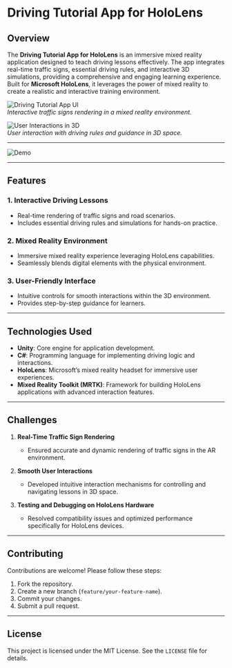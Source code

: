 # Driving Tutorial App for HoloLens  

## Overview  
The **Driving Tutorial App for HoloLens** is an immersive mixed reality application designed to teach driving lessons effectively. The app integrates real-time traffic signs, essential driving rules, and interactive 3D simulations, providing a comprehensive and engaging learning experience. Built for **Microsoft HoloLens**, it leverages the power of mixed reality to create a realistic and interactive training environment.  

![Driving Tutorial App UI](https://github.com/user-attachments/assets/691b77d6-053d-4f14-a394-db9dce7b56e1)  
*Interactive traffic signs rendering in a mixed reality environment.*  

![User Interactions in 3D](https://github.com/user-attachments/assets/2d9a6ad1-7813-4eaf-a607-52171fe99ad8)  
*User interaction with driving rules and guidance in 3D space.*  

---
![Demo](https://github.com/user-attachments/assets/9b8b3874-1214-4c86-8a4b-74cf7a40552c)


---
## Features  
### 1. Interactive Driving Lessons  
- Real-time rendering of traffic signs and road scenarios.  
- Includes essential driving rules and simulations for hands-on practice.  

### 2. Mixed Reality Environment  
- Immersive mixed reality experience leveraging HoloLens capabilities.  
- Seamlessly blends digital elements with the physical environment.  

### 3. User-Friendly Interface  
- Intuitive controls for smooth interactions within the 3D environment.  
- Provides step-by-step guidance for learners.  

---

## Technologies Used  
- **Unity**: Core engine for application development.  
- **C#**: Programming language for implementing driving logic and interactions.  
- **HoloLens**: Microsoft’s mixed reality headset for immersive user experiences.  
- **Mixed Reality Toolkit (MRTK)**: Framework for building HoloLens applications with advanced interaction features.  

---

## Challenges  
1. **Real-Time Traffic Sign Rendering**  
   - Ensured accurate and dynamic rendering of traffic signs in the AR environment.  

2. **Smooth User Interactions**  
   - Developed intuitive interaction mechanisms for controlling and navigating lessons in 3D space.  

3. **Testing and Debugging on HoloLens Hardware**  
   - Resolved compatibility issues and optimized performance specifically for HoloLens devices.   

---

## Contributing  
Contributions are welcome! Please follow these steps:  
1. Fork the repository.  
2. Create a new branch (`feature/your-feature-name`).  
3. Commit your changes.  
4. Submit a pull request.  

---

## License  
This project is licensed under the MIT License. See the `LICENSE` file for details.  
 

